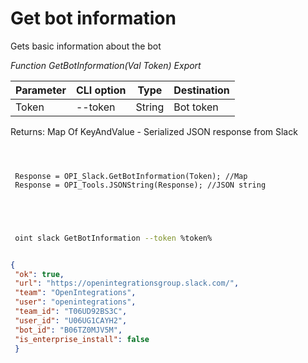 ﻿---
sidebar_position: 1
---

# Get bot information
 Gets basic information about the bot


*Function GetBotInformation(Val Token) Export*

 | Parameter | CLI option | Type | Destination |
 |-|-|-|-|
 | Token | --token | String | Bot token |

 
 Returns: Map Of KeyAndValue - Serialized JSON response from Slack 

```bsl title="Code example"
	
 
 
 Response = OPI_Slack.GetBotInformation(Token); //Map
 Response = OPI_Tools.JSONString(Response); //JSON string
 
 
	
```

```sh title="CLI command example"
 
 oint slack GetBotInformation --token %token%


```


```json title="Result"

{
 "ok": true,
 "url": "https://openintegrationsgroup.slack.com/",
 "team": "OpenIntegrations",
 "user": "openintegrations",
 "team_id": "T06UD92BS3C",
 "user_id": "U06UG1CAYH2",
 "bot_id": "B06TZ0MJV5M",
 "is_enterprise_install": false
 }

```
